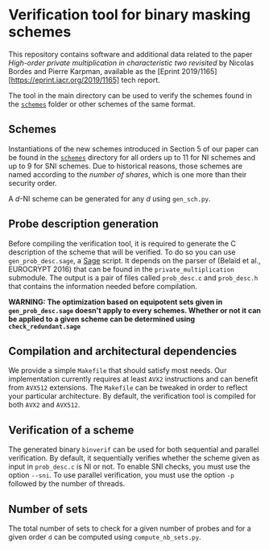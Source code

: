 # Verification tool for binary masking schemes

This repository contains software and additional data related to the paper
_High-order private multiplication in characteristic two revisited_ by Nicolas Bordes and Pierre Karpman,
available as the [Eprint 2019/1165][https://eprint.iacr.org/2019/1165] tech report.

The tool in the main directory can be used to verify the
schemes found in the [`schemes`](/schemes/) folder or other schemes of the same
format.

## Schemes

Instantiations of the new schemes introduced in Section 5 of our paper can be
found in the [`schemes`](/schemes/) directory for all orders up to 11 for NI
schemes and up to 9 for SNI schemes. Due to historical reasons, those
schemes are named according to the _number of shares_, which is one more than
their security order.

A _d_-NI scheme can be generated for any _d_ using `gen_sch.py`.

## Probe description generation

Before compiling the verification tool, it is required to generate the
C description of the scheme that will be verified. To do so you can use
`gen_prob_desc.sage`, a [Sage](https://www.sagemath.org/) script. It depends on
the parser of (Belaïd et al., EUROCRYPT 2016) that can be found in the `private_multiplication`
submodule. The output is a pair of files called `prob_desc.c` and `prob_desc.h`
that contains the information needed before compilation.

**WARNING: The optimization based on equipotent sets given in
`gen_prob_desc.sage` doesn't apply to every schemes. Whether or not it can be
applied to a given scheme can be determined using `check_redundant.sage`**

## Compilation and architectural dependencies

We provide a simple `Makefile` that should satisfy most needs.
Our implementation currently requires at least `AVX2` instructions and
can benefit from `AVX512` extensions. The `Makefile` can be
tweaked in order to reflect your particular architecture. By default, the
verification tool is compiled for both `AVX2` and `AVX512`.

## Verification of a scheme

The generated binary `binverif` can be used for both sequential and parallel
verification. By default, it sequentially verifies whether the scheme given as
input in `prob_desc.c` is NI or not. To enable SNI checks, you must use the
option `--sni`. To use parallel verification, you must use the option `-p`
followed by the number of threads.

## Number of sets

The total number of sets to check for a given number of probes and for a given
order `d` can be computed using `compute_nb_sets.py`.
